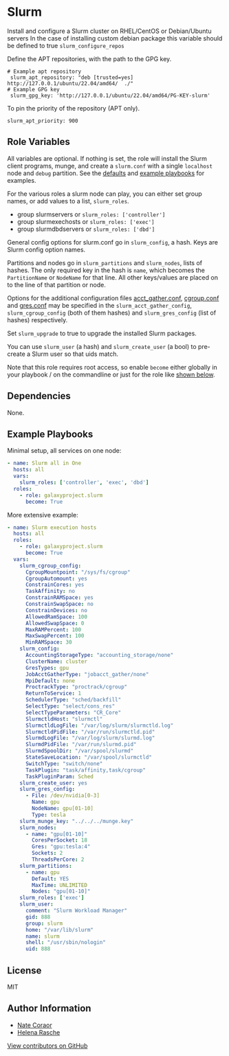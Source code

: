 Slurm
=====

Install and configure a Slurm cluster on RHEL/CentOS or Debian/Ubuntu servers
In the case of installing custom debian package this variable should be defined to true `slurm_configure_repos`

Define the APT  repositories, with the path to the GPG key.

    # Example apt repository
     slurm_apt_repository: "deb [trusted=yes] http://127.0.0.1/ubuntu/22.04/amd64/  ./"
    # Example GPG key
     slurm_gpg_key: 'http://127.0.0.1/ubuntu/22.04/amd64/PG-KEY-slurm'
     
 To pin the priority of the repository (APT only).
 

    slurm_apt_priority: 900

Role Variables
--------------

All variables are optional. If nothing is set, the role will install the Slurm client programs, munge, and
create a `slurm.conf` with a single `localhost` node and `debug` partition.
See the [defaults](defaults/main.yml) and [example playbooks](#example-playbooks) for examples.

For the various roles a slurm node can play, you can either set group names, or add values to a list, `slurm_roles`.

- group slurmservers or `slurm_roles: ['controller']`
- group slurmexechosts or `slurm_roles: ['exec']`
- group slurmdbdservers or `slurm_roles: ['dbd']`

General config options for slurm.conf go in `slurm_config`, a hash. Keys are Slurm config option names.

Partitions and nodes go in `slurm_partitions` and `slurm_nodes`, lists of hashes. The only required key in the hash is
`name`, which becomes the `PartitionName` or `NodeName` for that line. All other keys/values are placed on to the line
of that partition or node.

Options for the additional configuration files [acct_gather.conf](https://slurm.schedmd.com/acct_gather.conf.html),
[cgroup.conf](https://slurm.schedmd.com/cgroup.conf.html) and [gres.conf](https://slurm.schedmd.com/gres.conf.html)
may be specified in the `slurm_acct_gather_config`, `slurm_cgroup_config` (both of them hashes) and
`slurm_gres_config` (list of hashes) respectively.

Set `slurm_upgrade` to true to upgrade the installed Slurm packages.

You can use `slurm_user` (a hash) and `slurm_create_user` (a bool) to pre-create a Slurm user so that uids match.

Note that this role requires root access, so enable ``become`` either globally in your playbook / on the commandline or
just for the role like [shown below](#example-playbooks).

Dependencies
------------

None.

Example Playbooks
-----------------

Minimal setup, all services on one node:

```yaml
- name: Slurm all in One
  hosts: all
  vars:
    slurm_roles: ['controller', 'exec', 'dbd']
  roles:
    - role: galaxyproject.slurm
      become: True
```

More extensive example:

```yaml
- name: Slurm execution hosts
  hosts: all
  roles:
    - role: galaxyproject.slurm
      become: True
  vars:
    slurm_cgroup_config:
      CgroupMountpoint: "/sys/fs/cgroup"
      CgroupAutomount: yes
      ConstrainCores: yes
      TaskAffinity: no
      ConstrainRAMSpace: yes
      ConstrainSwapSpace: no
      ConstrainDevices: no
      AllowedRamSpace: 100
      AllowedSwapSpace: 0
      MaxRAMPercent: 100
      MaxSwapPercent: 100
      MinRAMSpace: 30
    slurm_config:
      AccountingStorageType: "accounting_storage/none"
      ClusterName: cluster
      GresTypes: gpu
      JobAcctGatherType: "jobacct_gather/none"
      MpiDefault: none
      ProctrackType: "proctrack/cgroup"
      ReturnToService: 1
      SchedulerType: "sched/backfill"
      SelectType: "select/cons_res"
      SelectTypeParameters: "CR_Core"
      SlurmctldHost: "slurmctl"
      SlurmctldLogFile: "/var/log/slurm/slurmctld.log"
      SlurmctldPidFile: "/var/run/slurmctld.pid"
      SlurmdLogFile: "/var/log/slurm/slurmd.log"
      SlurmdPidFile: "/var/run/slurmd.pid"
      SlurmdSpoolDir: "/var/spool/slurmd"
      StateSaveLocation: "/var/spool/slurmctld"
      SwitchType: "switch/none"
      TaskPlugin: "task/affinity,task/cgroup"
      TaskPluginParam: Sched
    slurm_create_user: yes
    slurm_gres_config:
      - File: /dev/nvidia[0-3]
        Name: gpu
        NodeName: gpu[01-10]
        Type: tesla
    slurm_munge_key: "../../../munge.key"
    slurm_nodes:
      - name: "gpu[01-10]"
        CoresPerSocket: 18
        Gres: "gpu:tesla:4"
        Sockets: 2
        ThreadsPerCore: 2
    slurm_partitions:
      - name: gpu
        Default: YES
        MaxTime: UNLIMITED
        Nodes: "gpu[01-10]"
    slurm_roles: ['exec']
    slurm_user:
      comment: "Slurm Workload Manager"
      gid: 888
      group: slurm
      home: "/var/lib/slurm"
      name: slurm
      shell: "/usr/sbin/nologin"
      uid: 888
```

License
-------

MIT

Author Information
------------------

- [Nate Coraor](https://github.com/natefoo)
- [Helena Rasche](https://github.com/erasche)

[View contributors on GitHub](https://github.com/galaxyproject/ansible-slurm/graphs/contributors)
